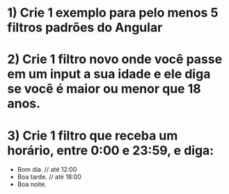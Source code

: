# 1) Crie 1 exemplo para pelo menos 5 filtros padrões do Angular

# 2) Crie 1 filtro novo onde você passe em um input a sua idade e ele diga se você é maior ou menor que 18 anos.

# 3) Crie 1 filtro que receba um horário, entre 0:00 e 23:59, e diga:
* Bom dia. // até 12:00
* Boa tarde. // até 18:00
* Boa noite.
